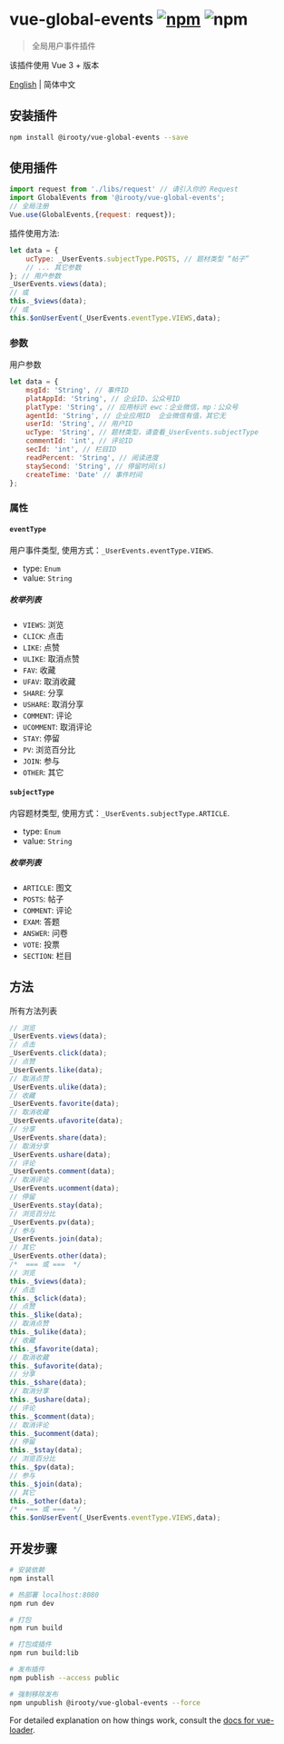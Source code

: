 # vue-global-events [![npm](https://img.shields.io/npm/v/vue-global-events.svg)](vue-global-events) ![npm](https://img.shields.io/npm/dt/vue-global-events.svg)

> 全局用户事件插件

该插件使用 Vue 3 + 版本

[English](./README-en_US.md) | 简体中文

## 安装插件

```bash
npm install @irooty/vue-global-events --save
```

## 使用插件

```js
import request from './libs/request' // 请引入你的 Request
import GlobalEvents from '@irooty/vue-global-events';
// 全局注册
Vue.use(GlobalEvents,{request: request});
```

插件使用方法:

```javascript
let data = {
    ucType: _UserEvents.subjectType.POSTS, // 题材类型 “帖子”
    // ... 其它参数
}; // 用户参数
_UserEvents.views(data);
// 或
this._$views(data);
// 或
this.$onUserEvent(_UserEvents.eventType.VIEWS,data);
```

### 参数
用户参数 
```javascript
let data = {
    msgId: 'String', // 事件ID
    platAppId: 'String', // 企业ID、公众号ID
    platType: 'String', // 应用标识 ewc：企业微信，mp：公众号
    agentId: 'String', // 企业应用ID  企业微信有值，其它无
    userId: 'String', // 用户ID
    ucType: 'String', // 题材类型，请查看_UserEvents.subjectType
    commentId: 'int', // 评论ID
    secId: 'int', // 栏目ID
    readPercent: 'String', // 阅读进度
    staySecond: 'String', // 停留时间(s)
    createTime: 'Date' // 事件时间
}; 
```

### 属性

#### `eventType`
用户事件类型, 使用方式：`_UserEvents.eventType.VIEWS`.

- type: `Enum`
- value: `String`

##### 枚举列表

- `VIEWS`: 浏览
- `CLICK`: 点击
- `LIKE`: 点赞
- `ULIKE`: 取消点赞
- `FAV`: 收藏
- `UFAV`: 取消收藏
- `SHARE`: 分享
- `USHARE`: 取消分享
- `COMMENT`: 评论
- `UCOMMENT`: 取消评论
- `STAY`: 停留
- `PV`: 浏览百分比
- `JOIN`: 参与
- `OTHER`: 其它

#### `subjectType`
内容题材类型, 使用方式：`_UserEvents.subjectType.ARTICLE`.

- type: `Enum`
- value: `String`

##### 枚举列表

- `ARTICLE`: 图文
- `POSTS`: 帖子
- `COMMENT`: 评论
- `EXAM`: 答题
- `ANSWER`: 问卷
- `VOTE`: 投票
- `SECTION`: 栏目

## 方法
所有方法列表
```javascript
// 浏览
_UserEvents.views(data);
// 点击
_UserEvents.click(data);
// 点赞
_UserEvents.like(data);
// 取消点赞
_UserEvents.ulike(data);
// 收藏
_UserEvents.favorite(data);
// 取消收藏
_UserEvents.ufavorite(data);
// 分享
_UserEvents.share(data);
// 取消分享
_UserEvents.ushare(data);
// 评论
_UserEvents.comment(data);
// 取消评论
_UserEvents.ucomment(data);
// 停留
_UserEvents.stay(data);
// 浏览百分比
_UserEvents.pv(data);
// 参与
_UserEvents.join(data);
// 其它
_UserEvents.other(data);
/*  === 或 ===  */
// 浏览
this._$views(data);
// 点击
this._$click(data);
// 点赞
this._$like(data);
// 取消点赞
this._$ulike(data);
// 收藏
this._$favorite(data);
// 取消收藏
this._$ufavorite(data);
// 分享
this._$share(data);
// 取消分享
this._$ushare(data);
// 评论
this._$comment(data);
// 取消评论
this._$ucomment(data);
// 停留
this._$stay(data);
// 浏览百分比
this._$pv(data);
// 参与
this._$join(data);
// 其它
this._$other(data);
/*  === 或 ===  */
this.$onUserEvent(_UserEvents.eventType.VIEWS,data);
```

## 开发步骤

``` bash
# 安装依赖
npm install

# 热部署 localhost:8080
npm run dev

# 打包
npm run build

# 打包成插件
npm run build:lib

# 发布插件
npm publish --access public

# 强制移除发布
npm unpublish @irooty/vue-global-events --force
```

For detailed explanation on how things work, consult the [docs for vue-loader](http://vuejs.github.io/vue-loader).
